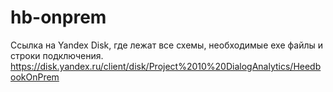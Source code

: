 # hb-onprem

Ссылка на Yandex Disk, где лежат все схемы, необходимые exe файлы и строки подключения.
https://disk.yandex.ru/client/disk/Project%2010%20DialogAnalytics/HeedbookOnPrem
